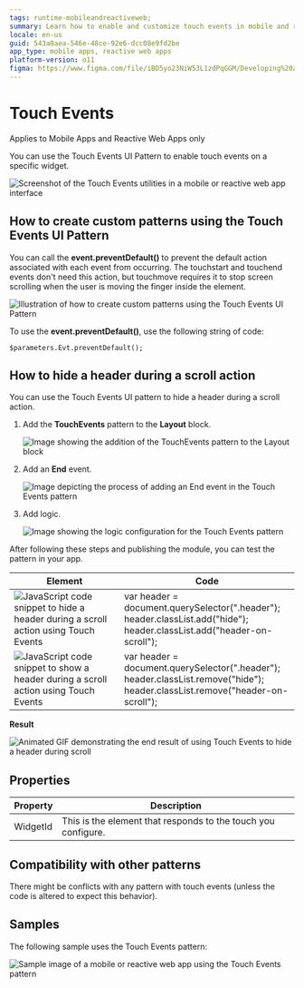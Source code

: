 ```yaml
---
tags: runtime-mobileandreactiveweb;  
summary: Learn how to enable and customize touch events in mobile and reactive web apps using the Touch Events UI Pattern in OutSystems 11 (O11).
locale: en-us
guid: 543a0aea-546e-48ce-92e6-dcc08e9fd2be
app_type: mobile apps, reactive web apps
platform-version: o11
figma: https://www.figma.com/file/iBD5yo23NiW53L1zdPqGGM/Developing%20an%20Application?node-id=222:10
---
```


# Touch Events

<div class="info" markdown="1">

Applies to Mobile Apps and Reactive Web Apps only

</div>

You can use the Touch Events UI Pattern to enable touch events on a specific widget.

![Screenshot of the Touch Events utilities in a mobile or reactive web app interface](images/touch_events_utilities.png "Touch Events Utilities")

## How to create custom patterns using the Touch Events UI Pattern

You can call the **event.preventDefault()** to prevent the default action associated with each event from occurring. The touchstart and touchend events don't need this action, but touchmove requires it to stop screen scrolling when the user is moving the finger inside the element.

![Illustration of how to create custom patterns using the Touch Events UI Pattern](images/touch_events_custom_patterns.png "Custom Touch Events Patterns")

To use the **event.preventDefault()**, use the following string of code:

`$parameters.Evt.preventDefault();`

## How to hide a header during a scroll action

You can use the Touch Events UI pattern to hide a header during a scroll action.

1. Add the **TouchEvents** pattern to the **Layout** block.

    ![Image showing the addition of the TouchEvents pattern to the Layout block](images/touch_events_layour.png "Touch Events Layout")

1. Add an **End** event.

    ![Image depicting the process of adding an End event in the Touch Events pattern](images/add_end_event.png "Adding an End Event")

1. Add logic.

    ![Image showing the logic configuration for the Touch Events pattern](images/touch_events_logic.png "Touch Events Logic")

After following these steps and publishing the module, you can test the pattern in your app.

| Element | Code |
|---|---|
|![JavaScript code snippet to hide a header during a scroll action using Touch Events](images/JS_hide.png "JavaScript Code to Hide Header") |  var header = document.querySelector(".header");<br/>header.classList.add("hide");<br/>header.classList.add("header-on-scroll"); |
|![JavaScript code snippet to show a header during a scroll action using Touch Events](images/JS_show.png "JavaScript Code to Show Header") |  var header = document.querySelector(".header");<br/>header.classList.remove("hide");<br/>header.classList.remove("header-on-scroll"); | 
  
**Result**

![Animated GIF demonstrating the end result of using Touch Events to hide a header during scroll](images/TouchEvents_EndResult.gif "Touch Events End Result")

## Properties

|**Property** | **Description** |
|---|---| 
| WidgetId | This is the element that responds to the touch you configure.| 

## Compatibility with other patterns

There might be conflicts with any pattern with touch events (unless the code is altered to expect this behavior).

## Samples

The following sample uses the Touch Events pattern:

![Sample image of a mobile or reactive web app using the Touch Events pattern](images/TouchEvents-Sample-1.png "Touch Events Sample")
